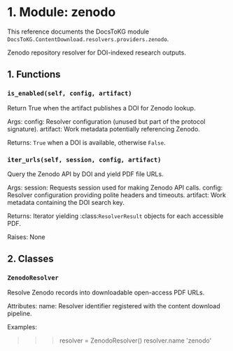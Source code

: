 # 1. Module: zenodo

This reference documents the DocsToKG module ``DocsToKG.ContentDownload.resolvers.providers.zenodo``.

Zenodo repository resolver for DOI-indexed research outputs.

## 1. Functions

### `is_enabled(self, config, artifact)`

Return True when the artifact publishes a DOI for Zenodo lookup.

Args:
config: Resolver configuration (unused but part of the protocol signature).
artifact: Work metadata potentially referencing Zenodo.

Returns:
``True`` when a DOI is available, otherwise ``False``.

### `iter_urls(self, session, config, artifact)`

Query the Zenodo API by DOI and yield PDF file URLs.

Args:
session: Requests session used for making Zenodo API calls.
config: Resolver configuration providing polite headers and timeouts.
artifact: Work metadata containing the DOI search key.

Returns:
Iterator yielding :class:`ResolverResult` objects for each accessible PDF.

Raises:
None

## 2. Classes

### `ZenodoResolver`

Resolve Zenodo records into downloadable open-access PDF URLs.

Attributes:
name: Resolver identifier registered with the content download pipeline.

Examples:
>>> resolver = ZenodoResolver()
>>> resolver.name
'zenodo'
